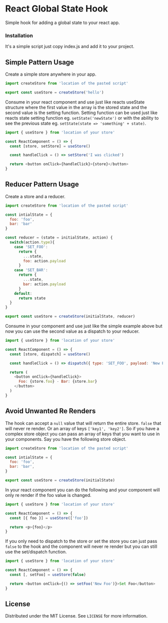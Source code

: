 # React Global State Hook

Simple hook for adding a global state to your react app.

### Installation

It's a simple script just copy index.js and add it to your project.

## Simple Pattern Usage

Create a simple store anywhere in your app.

```js
import createStore from 'location of the pasted script'

export const useStore = createStore('hello')
```

Consume in your react component and use just like reacts useState structure where the first value in the array is the stored state and the second value is the setting function. Setting function can be used just like reacts state setting function eg. `setState('newState')` or with the ability to see the previous state eg. `setState(state => 'something' + state)`.

```js
import { useStore } from 'location of your store'

const ReactComponent = () => {
  const [store, setStore] = useStore()

  const handleClick = () => setStore('I was clicked')

  return <button onClick={handleClick}>{store}</button>
}
```

## Reducer Pattern Usage

Create a store and a reducer.

```js
import createStore from 'location of the pasted script'

const intialState = {
  foo: 'foo',
  bar: 'bar'
}

const reducer = (state = initialState, action) {
  switch(action.type){
    case 'SET_FOO':
      return {
        ...state,
        foo: action.payload
      }
    case 'SET_BAR':
      return {
        ...state,
        bar: action.payload
      }
    default:
      return state
  }
}

export const useStore = createStore(initialState, reducer)
```

Consume in your component and use just like the simple example above but now you can use the second value as a dispatch to your reducer.

```js
import { useStore } from 'location of your store'

const ReactComponent = () => {
  const [store, dispatch] = useStore()

  const handleClick = () => dispatch({ type: 'SET_FOO', payload: 'New Foo' })

  return (
    <button onClick={handleClick}>
      Foo: {store.foo} - Bar: {store.bar}
    </button>
  )
}
```

## Avoid Unwanted Re Renders

The hook can accept a `null` value that will return the entire store. `false` that will never re render. Or an array of keys `['key1', 'key2']`. So if you have a complex store object you can pass an array of keys that you want to use in your components. Say you have the following store object.

```js
import createStore from 'location of the pasted script'

const intialState = {
  foo: 'foo',
  bar: 'bar',
}

export const useStore = createStore(initialState)
```

In your react component you can do the following and your component will only re render if the foo value is changed.

```js
import { useStore } from 'location of your store'

const ReactComponent = () => {
  const [{ foo }] = useStore(['foo'])

  return <p>{foo}</p>
}
```

If you only need to dispatch to the store or set the store you can just pass `false` to the hook and the component will never re render but you can still use the set/dispatch function.

```js
import { useStore } from 'location of your store'

const ReactComponent = () => {
  const [, setFoo] = useStore(false)

  return <button onClick={() => setFoo('New Foo')}>Set Foo</button>
}
```

## License

Distributed under the MIT License. See `LICENSE` for more information.

